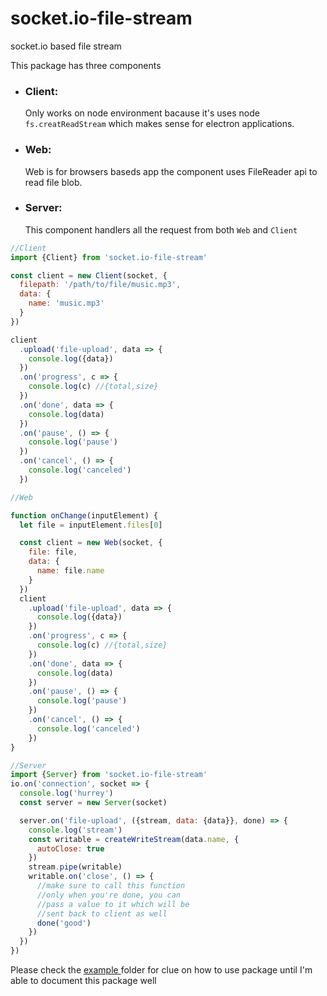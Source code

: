 # socket.io-file-stream

socket.io based file stream

This package has three components

- ### Client:

  Only works on node environment bacause it's uses node `fs.creatReadStream` which makes sense for electron applications.

- ### Web:

  Web is for browsers baseds app the component uses FileReader api to read file blob.

- ### Server:
  This component handlers all the request from both `Web` and `Client`

```js
//Client
import {Client} from 'socket.io-file-stream'

const client = new Client(socket, {
  filepath: '/path/to/file/music.mp3',
  data: {
    name: 'music.mp3'
  }
})

client
  .upload('file-upload', data => {
    console.log({data})
  })
  .on('progress', c => {
    console.log(c) //{total,size}
  })
  .on('done', data => {
    console.log(data)
  })
  .on('pause', () => {
    console.log('pause')
  })
  .on('cancel', () => {
    console.log('canceled')
  })
```

```js
//Web

function onChange(inputElement) {
  let file = inputElement.files[0]

  const client = new Web(socket, {
    file: file,
    data: {
      name: file.name
    }
  })
  client
    .upload('file-upload', data => {
      console.log({data})
    })
    .on('progress', c => {
      console.log(c) //{total,size}
    })
    .on('done', data => {
      console.log(data)
    })
    .on('pause', () => {
      console.log('pause')
    })
    .on('cancel', () => {
      console.log('canceled')
    })
}
```

```js
//Server
import {Server} from 'socket.io-file-stream'
io.on('connection', socket => {
  console.log('hurrey')
  const server = new Server(socket)

  server.on('file-upload', ({stream, data: {data}}, done) => {
    console.log('stream')
    const writable = createWriteStream(data.name, {
      autoClose: true
    })
    stream.pipe(writable)
    writable.on('close', () => {
      //make sure to call this function
      //only when you're done, you can
      //pass a value to it which will be
      //sent back to client as well
      done('good')
    })
  })
})
```

Please check the <a href="https://github.com/Akumzy/socket.io-file-stream/tree/master/example">example </a> folder for clue on how to use package until I'm able to document this package well
